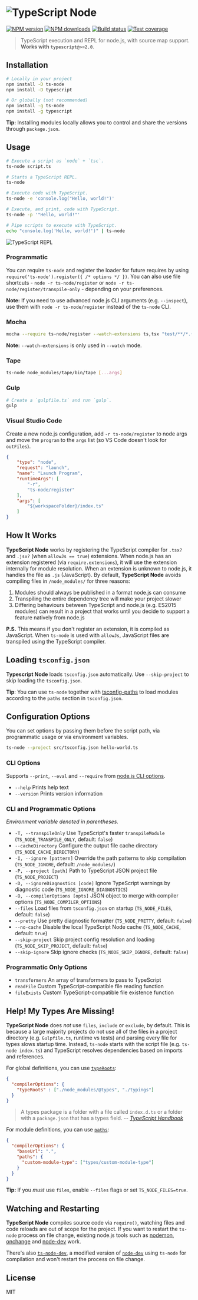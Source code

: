 # ![TypeScript Node](logo.svg)

[![NPM version][npm-image]][npm-url]
[![NPM downloads][downloads-image]][downloads-url]
[![Build status][travis-image]][travis-url]
[![Test coverage][coveralls-image]][coveralls-url]

> TypeScript execution and REPL for node.js, with source map support. **Works with `typescript@>=2.0`**.

## Installation

```sh
# Locally in your project
npm install -D ts-node
npm install -D typescript

# Or globally (not recommended)
npm install -g ts-node
npm install -g typescript
```

**Tip:** Installing modules locally allows you to control and share the versions through `package.json`.

## Usage

```sh
# Execute a script as `node` + `tsc`.
ts-node script.ts

# Starts a TypeScript REPL.
ts-node

# Execute code with TypeScript.
ts-node -e 'console.log("Hello, world!")'

# Execute, and print, code with TypeScript.
ts-node -p '"Hello, world!"'

# Pipe scripts to execute with TypeScript.
echo "console.log('Hello, world!')" | ts-node
```

![TypeScript REPL](https://github.com/TypeStrong/ts-node/raw/master/screenshot.png)

### Programmatic

You can require `ts-node` and register the loader for future requires by using `require('ts-node').register({ /* options */ })`. You can also use file shortcuts - `node -r ts-node/register` or `node -r ts-node/register/transpile-only` - depending on your preferences.

**Note:** If you need to use advanced node.js CLI arguments (e.g. `--inspect`), use them with `node -r ts-node/register` instead of the `ts-node` CLI.

### Mocha

```sh
mocha --require ts-node/register --watch-extensions ts,tsx "test/**/*.{ts,tsx}" [...args]
```

**Note:** `--watch-extensions` is only used in `--watch` mode.

### Tape

```sh
ts-node node_modules/tape/bin/tape [...args]
```

### Gulp

```sh
# Create a `gulpfile.ts` and run `gulp`.
gulp
```

### Visual Studio Code

Create a new node.js configuration, add `-r ts-node/register` to node args and move the `program` to the `args` list (so VS Code doesn't look for `outFiles`).

```json
{
    "type": "node",
    "request": "launch",
    "name": "Launch Program",
    "runtimeArgs": [
        "-r",
        "ts-node/register"
    ],
    "args": [
        "${workspaceFolder}/index.ts"
    ]
}
```

## How It Works

**TypeScript Node** works by registering the TypeScript compiler for `.tsx?` and `.jsx?` (when `allowJs == true`) extensions. When node.js has an extension registered (via `require.extensions`), it will use the extension internally for module resolution. When an extension is unknown to node.js, it handles the file as `.js` (JavaScript). By default, **TypeScript Node** avoids compiling files in `/node_modules/` for three reasons:

1. Modules should always be published in a format node.js can consume
2. Transpiling the entire dependency tree will make your project slower
3. Differing behaviours between TypeScript and node.js (e.g. ES2015 modules) can result in a project that works until you decide to support a feature natively from node.js

**P.S.** This means if you don't register an extension, it is compiled as JavaScript. When `ts-node` is used with `allowJs`, JavaScript files are transpiled using the TypeScript compiler.

## Loading `tsconfig.json`

**Typescript Node** loads `tsconfig.json` automatically. Use `--skip-project` to skip loading the `tsconfig.json`.

**Tip**: You can use `ts-node` together with [tsconfig-paths](https://www.npmjs.com/package/tsconfig-paths) to load modules according to the `paths` section in `tsconfig.json`.

## Configuration Options

You can set options by passing them before the script path, via programmatic usage or via environment variables.

```sh
ts-node --project src/tsconfig.json hello-world.ts
```

### CLI Options

Supports `--print`, `--eval` and `--require` from [node.js CLI options](https://nodejs.org/api/cli.html).

* `--help` Prints help text
* `--version` Prints version information

### CLI and Programmatic Options

_Environment variable denoted in parentheses._

* `-T, --transpileOnly` Use TypeScript's faster `transpileModule` (`TS_NODE_TRANSPILE_ONLY`, default: `false`)
* `--cacheDirectory` Configure the output file cache directory (`TS_NODE_CACHE_DIRECTORY`)
* `-I, --ignore [pattern]` Override the path patterns to skip compilation (`TS_NODE_IGNORE`, default: `/node_modules/`)
* `-P, --project [path]` Path to TypeScript JSON project file (`TS_NODE_PROJECT`)
* `-D, --ignoreDiagnostics [code]` Ignore TypeScript warnings by diagnostic code (`TS_NODE_IGNORE_DIAGNOSTICS`)
* `-O, --compilerOptions [opts]` JSON object to merge with compiler options (`TS_NODE_COMPILER_OPTIONS`)
* `--files` Load files from `tsconfig.json` on startup (`TS_NODE_FILES`, default: `false`)
* `--pretty` Use pretty diagnostic formatter (`TS_NODE_PRETTY`, default: `false`)
* `--no-cache` Disable the local TypeScript Node cache (`TS_NODE_CACHE`, default: `true`)
* `--skip-project` Skip project config resolution and loading (`TS_NODE_SKIP_PROJECT`, default: `false`)
* `--skip-ignore` Skip ignore checks (`TS_NODE_SKIP_IGNORE`, default: `false`)

### Programmatic Only Options

* `transformers` An array of transformers to pass to TypeScript
* `readFile` Custom TypeScript-compatible file reading function
* `fileExists` Custom TypeScript-compatible file existence function

## Help! My Types Are Missing!

**TypeScript Node** does _not_ use `files`, `include` or `exclude`, by default. This is because a large majority projects do not use all of the files in a project directory (e.g. `Gulpfile.ts`, runtime vs tests) and parsing every file for types slows startup time. Instead, `ts-node` starts with the script file (e.g. `ts-node index.ts`) and TypeScript resolves dependencies based on imports and references.

For global definitions, you can use [`typeRoots`](https://www.typescriptlang.org/docs/handbook/tsconfig-json.html#types-typeroots-and-types):

```json
{
  "compilerOptions": {
    "typeRoots" : ["./node_modules/@types", "./typings"]
  }
}
```

> A types package is a folder with a file called `index.d.ts` or a folder with a `package.json` that has a types field.
> -- <cite>[TypeScript Handbook](https://www.typescriptlang.org/docs/handbook/tsconfig-json.html#types-typeroots-and-types)</cite>

For module definitions, you can use [`paths`](https://www.typescriptlang.org/docs/handbook/module-resolution.html#path-mapping):

```json
{
  "compilerOptions": {
    "baseUrl": ".",
    "paths": {
      "custom-module-type": ["types/custom-module-type"]
    }
  }
}
```

**Tip:** If you _must_ use `files`, enable `--files` flags or set `TS_NODE_FILES=true`.

## Watching and Restarting

**TypeScript Node** compiles source code via `require()`, watching files and code reloads are out of scope for the project. If you want to restart the `ts-node` process on file change, existing node.js tools such as [nodemon](https://github.com/remy/nodemon), [onchange](https://github.com/Qard/onchange) and [node-dev](https://github.com/fgnass/node-dev) work.

There's also [`ts-node-dev`](https://github.com/whitecolor/ts-node-dev), a modified version of [`node-dev`](https://github.com/fgnass/node-dev) using `ts-node` for compilation and won't restart the process on file change.

## License

MIT

[npm-image]: https://img.shields.io/npm/v/ts-node.svg?style=flat
[npm-url]: https://npmjs.org/package/ts-node
[downloads-image]: https://img.shields.io/npm/dm/ts-node.svg?style=flat
[downloads-url]: https://npmjs.org/package/ts-node
[travis-image]: https://img.shields.io/travis/TypeStrong/ts-node.svg?style=flat
[travis-url]: https://travis-ci.org/TypeStrong/ts-node
[coveralls-image]: https://img.shields.io/coveralls/TypeStrong/ts-node.svg?style=flat
[coveralls-url]: https://coveralls.io/r/TypeStrong/ts-node?branch=master
